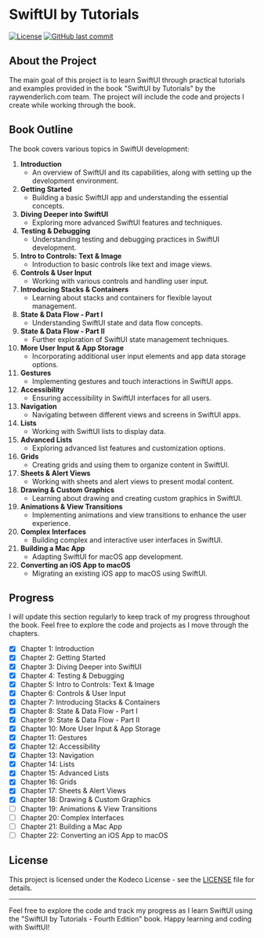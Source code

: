 # SwiftUI by Tutorials

[![License](https://img.shields.io/badge/license-Kodeco-blue.svg)](LICENSE)
[![GitHub last commit](https://img.shields.io/github/last-commit/Brynner03/sui-materials/editions/5.0)](https://github.com/Brynner03/sui-materials/commits/editions/5.0)
## About the Project

The main goal of this project is to learn SwiftUI through practical tutorials and examples provided in the book "SwiftUI by Tutorials" by the raywenderlich.com team. The project will include the code and projects I create while working through the book.

## Book Outline

The book covers various topics in SwiftUI development:

1. **Introduction**
   - An overview of SwiftUI and its capabilities, along with setting up the development environment.
2. **Getting Started**
   - Building a basic SwiftUI app and understanding the essential concepts.
3. **Diving Deeper into SwiftUI**
   - Exploring more advanced SwiftUI features and techniques.
4. **Testing & Debugging**
   - Understanding testing and debugging practices in SwiftUI development.
5. **Intro to Controls: Text & Image**
   - Introduction to basic controls like text and image views.
6. **Controls & User Input**
   - Working with various controls and handling user input.
7. **Introducing Stacks & Containers**
   - Learning about stacks and containers for flexible layout management.
8. **State & Data Flow - Part I**
   - Understanding SwiftUI state and data flow concepts.
9. **State & Data Flow - Part II**
   - Further exploration of SwiftUI state management techniques.
10. **More User Input & App Storage**
    - Incorporating additional user input elements and app data storage options.
11. **Gestures**
    - Implementing gestures and touch interactions in SwiftUI apps.
12. **Accessibility**
    - Ensuring accessibility in SwiftUI interfaces for all users.
13. **Navigation**
    - Navigating between different views and screens in SwiftUI apps.
14. **Lists**
    - Working with SwiftUI lists to display data.
15. **Advanced Lists**
    - Exploring advanced list features and customization options.
16. **Grids**
    - Creating grids and using them to organize content in SwiftUI.
17. **Sheets & Alert Views**
    - Working with sheets and alert views to present modal content.
18. **Drawing & Custom Graphics**
    - Learning about drawing and creating custom graphics in SwiftUI.
19. **Animations & View Transitions**
    - Implementing animations and view transitions to enhance the user experience.
20. **Complex Interfaces**
    - Building complex and interactive user interfaces in SwiftUI.
21. **Building a Mac App**
    - Adapting SwiftUI for macOS app development.
22. **Converting an iOS App to macOS**
    - Migrating an existing iOS app to macOS using SwiftUI.

## Progress

I will update this section regularly to keep track of my progress throughout the book. Feel free to explore the code and projects as I move through the chapters.

- [x] Chapter 1: Introduction
- [x] Chapter 2: Getting Started
- [x] Chapter 3: Diving Deeper into SwiftUI
- [x] Chapter 4: Testing & Debugging
- [x] Chapter 5: Intro to Controls: Text & Image
- [x] Chapter 6: Controls & User Input
- [x] Chapter 7: Introducing Stacks & Containers
- [x] Chapter 8: State & Data Flow - Part I
- [x] Chapter 9: State & Data Flow - Part II
- [x] Chapter 10: More User Input & App Storage
- [x] Chapter 11: Gestures
- [x] Chapter 12: Accessibility
- [x] Chapter 13: Navigation
- [x] Chapter 14: Lists
- [x] Chapter 15: Advanced Lists
- [x] Chapter 16: Grids
- [x] Chapter 17: Sheets & Alert Views
- [x] Chapter 18: Drawing & Custom Graphics
- [ ] Chapter 19: Animations & View Transitions
- [ ] Chapter 20: Complex Interfaces
- [ ] Chapter 21: Building a Mac App
- [ ] Chapter 22: Converting an iOS App to macOS

## License

This project is licensed under the Kodeco License - see the [LICENSE](LICENSE) file for details.

---

Feel free to explore the code and track my progress as I learn SwiftUI using the "SwiftUI by Tutorials - Fourth Edition" book. Happy learning and coding with SwiftUI!
